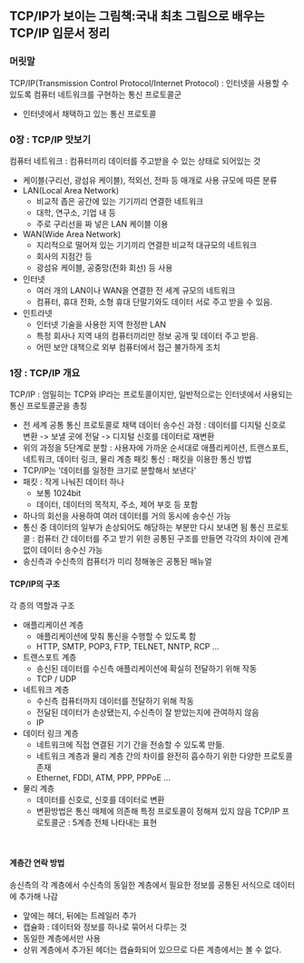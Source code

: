 ## TCP/IP가 보이는 그림책:국내 최초 그림으로 배우는 TCP/IP 입문서 정리
### 머릿말
TCP/IP(Transmission Control Protocol/Internet Protocol) : 인터넷을 사용할 수 있도록 컴퓨터 네트워크를 구현하는 통신 프로토콜군
- 인터넷에서 채택하고 있는 통신 프로토콜
### 0장 : TCP/IP 맛보기
컴퓨터 네트워크 : 컴퓨터끼리 데이터를 주고받을 수 있는 상태로 되어있는 것
- 케이블(구리선, 광섬유 케이블), 적외선, 전파 등 매개로 사용
규모에 따른 분류
- LAN(Local Area Network)
  - 비교적 좁은 공간에 있는 기기끼리 연결한 네트워크
  - 대학, 연구소, 기업 내 등
  - 주로 구리선을 짜 넣은 LAN 케이블 이용
- WAN(Wide Area Network)
  - 지리적으로 떨어져 있는 기기끼리 연결한 비교적 대규모의 네트워크
  - 회사의 지점간 등
  - 광섬유 케이블, 공중망(전화 회선) 등 사용
- 인터넷
  - 여러 개의 LAN이나 WAN을 연결한 전 세계 규모의 네트워크
  - 컴퓨터, 휴대 전화, 소형 휴대 단말기와도 데이터 서로 주고 받을 수 있음.
- 인트라넷
  - 인터넷 기술을 사용한 지역 한정판 LAN
  - 특정 회사나 지역 내의 컴퓨터끼리만 정보 공개 및 데이터 주고 받음.
  - 어떤 보안 대책으로 외부 컴퓨터에서 접근 불가하게 조치
### 1장 : TCP/IP 개요
TCP/IP : 엄밀히는 TCP와 IP라는 프로토콜이지만, 일반적으로는 인터넷에서 사용되는 통신 프로토콜군을 총칭
- 전 세계 공통 통신 프로토콜로 채택
데이터 송수신 과정 : 데이터를 디지털 신호로 변환 -> 보낼 곳에 전달 -> 디지털 신호를 데이터로 재변환
- 위의 과정을 5단계로 분할 : 사용자에 가까운 순서대로 애플리케이션, 트랜스포트, 네트워크, 데이터 링크, 물리 계층
패킷 통신 : 패킷을 이용한 통신 방법
- TCP/IP는 '데이터를 일정한 크기로 분할해서 보낸다'
- 패킷 : 작게 나눠진 데이터 하나
  - 보통 1024bit
  - 데이터, 데이터의 목적지, 주소, 제어 부호 등 포함
- 하나의 회선을 사용하여 여러 데이터를 거의 동시에 송수신 가능
- 통신 중 데이터의 일부가 손상되어도 해당하는 부분만 다시 보내면 됨
통신 프로토콜 : 컴퓨터 간 데이터를 주고 받기 위한 공통된 구조를 만들면 각각의 차이에 관계 없이 데이터 송수신 가능
- 송신측과 수신측의 컴퓨터가 미리 정해놓은 공통된 매뉴얼
#### TCP/IP의 구조
각 층의 역할과 구조
- 애플리케이션 계층
  - 애플리케이션에 맞춰 통신을 수행할 수 있도록 함
  - HTTP, SMTP, POP3, FTP, TELNET, NNTP, RCP ...
- 트랜스포트 계층
  - 송신된 데이터를 수신측 애플리케이션에 확실히 전달하기 위해 작동
  - TCP / UDP
- 네트워크 계층
  - 수신측 컴퓨터까지 데이터를 전달하기 위해 작동
  - 전달된 데이터가 손상됐는지, 수신측이 잘 받았는지에 관여하지 않음
  - IP
- 데이터 링크 계층
  - 네트워크에 직접 연결된 기기 간을 전송할 수 있도록 만듦.
  - 네트워크 계층과 물리 계층 간의 차이를 완전히 흡수하기 위한 다양한 프로토콜 존재
  - Ethernet, FDDI, ATM, PPP, PPPoE ...
- 물리 계층
  - 데이터를 신호로, 신호를 데이터로 변환
  - 변환방법은 통신 매체에 의존해 특정 프로토콜이 정해져 있지 않음
TCP/IP 프로토콜군 : 5계층 전체 나타내는 표현<br>
<br>

#### 계층간 연락 방법 <br>

송신측의 각 계층에서 수신측의 동일한 계층에서 필요한 정보를 공통된 서식으로 데이터에 추가해 나감
- 앞에는 헤더, 뒤에는 트레일러 추가
- 캡슐화 : 데이터와 정보를 하나로 묶어서 다루는 것
- 동일한 계층에서만 사용
- 상위 계층에서 추가된 헤더는 캡슐화되어 있으므로 다른 계층에서는 볼 수 없다.
